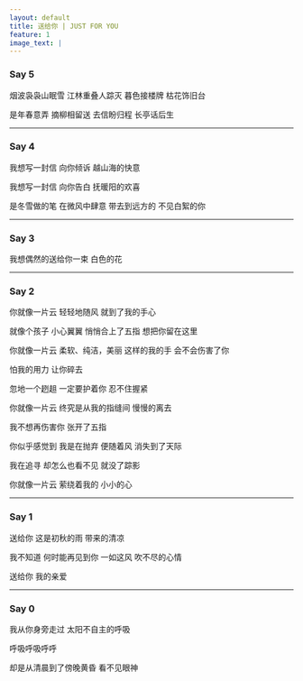 ```yaml
---
layout: default
title: 送给你 | JUST FOR YOU
feature: 1
image_text: |
---
```



### Say 5

烟波袅袅山眠雪
江林重叠人踪灭
暮色接楼牌
枯花饰旧台

是年春意弄
摘柳相留送
去信盼归程
长亭话后生

---

### Say 4

我想写一封信
向你倾诉
越山海的快意

我想写一封信
向你告白
抚暖阳的欢喜

是冬雪做的笔
在微风中肆意
带去到远方的
不见白絮的你

---

### Say 3

我想偶然的送给你一束
白色的花

---

### Say 2

你就像一片云
轻轻地随风
就到了我的手心

就像个孩子
小心翼翼
悄悄合上了五指
想把你留在这里

你就像一片云
柔软、纯洁，美丽
这样的我的手
会不会伤害了你

怕我的用力
让你碎去

忽地一个趔趄
一定要护着你
忍不住握紧

你就像一片云
终究是从我的指缝间
慢慢的离去

我不想再伤害你
张开了五指

你似乎感觉到
我是在抛弃
便随着风
消失到了天际

我在追寻
却怎么也看不见
就没了踪影

你就像一片云
萦绕着我的
小小的心

---

### Say 1

送给你
这是初秋的雨
带来的清凉

我不知道
何时能再见到你
一如这风
吹不尽的心情

送给你
我的亲爱

---

### Say 0

我从你身旁走过
太阳不自主的呼吸

呼吸呼吸呼呼

却是从清晨到了傍晚黄昏
看不见眼神


<style>
  h2 + p { margin-top: -1.2em; font-size: .8em; }
  article ul { list-style: square; }
</style>
